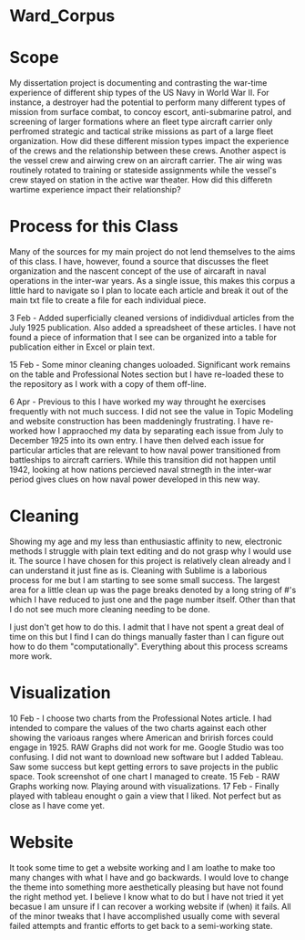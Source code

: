 # Ward_Corpus

# Scope

My dissertation project is documenting and contrasting the war-time experience of different ship types of the US Navy in World War II.  For instance, a destroyer had the potential to perform many different types of mission from surface combat, to concoy escort, anti-submarine patrol, and screening of larger formations where an fleet type aircraft carrier only perfromed strategic and tactical strike missions as part of a large fleet organization.  How did these different mission types impact the experience of the crews and the relationship between these crews.  Another aspect is the vessel crew and airwing crew on an aircraft carrier.  The air wing was routinely rotated to training or stateside assignments while the vessel's crew stayed on station in the active war theater.  How did this differetn wartime experience impact their relationship?

# Process for this Class

Many of the sources for my main project do not lend themselves to the aims of this class.  I have, however, found a source that discusses the fleet organization and the nascent concept of the use of aircaraft in naval operations in the inter-war years.  As a single issue, this makes this corpus a little hard to navigate so I plan to locate each article and break it out of the main txt file to create a file for each individual piece.

3 Feb - Added superficially cleaned versions of indidivdual articles from the July 1925 publication.  Also added a spreadsheet of these articles.  I have not found a piece of information that I see can be organized into a table for publication either in Excel or plain text.

15 Feb - Some minor cleaning changes uoloaded.  Significant work remains on the table and Professional Notes section but I have re-loaded these to the repository as I work with a copy of them off-line.

6 Apr - Previous to this I have worked my way throught he exercises frequently with not much success.  I did not see the value in Topic Modeling and website construction has been maddeningly frustrating.  I have re-worked how I appraoched my data by separating each issue from July to December 1925 into its own entry.  I have then delved each issue for particular articles that are relevant to how naval power transitioned from battleships to aircraft carriers.  While this transition did not happen until 1942, looking at how nations percieved naval strnegth in the inter-war period gives clues on how naval power developed in this new way.

# Cleaning

Showing my age and my less than enthusiastic affinity to new, electronic methods I struggle with plain text editing and do not grasp why I would use it. The source I have chosen for this project is relatively clean already and I can understand it just fine as is. Cleaning with Sublime is a laborious process for me but I am starting to see some small success. The largest area for a little clean up was the page breaks denoted by a long string of #'s which I have reduced to just one and the page number itself. Other than that I do not see much more cleaning needing to be done.

I just don't get how to do this.  I admit that I have not spent a great deal of time on this but I find I can do things manually faster than I can figure out how to do them "computationally".  Everything about this process screams more work.

# Visualization

10 Feb - I choose two charts from the Professional Notes article.  I had intended to compare the values of the two charts against each other showing the varioaus ranges where American and 
brirish forces could engage in 1925.  RAW Graphs did not work for me.  Google Studio was too confusing.  I did not want to download new software but I added Tableau.  Saw some success but kept getting errors to save projects in the public space.  Took screenshot of one chart I managed to create.
15 Feb - RAW Graphs working now.  Playing around with visualizations.
17 Feb - Finally played with tableau enought o gain a view that I liked.  Not perfect but as close as I have come yet.

# Website

It took some time to get a website working and I am loathe to make too many changes with what I have and go backwards.  I would love to change the theme into something more aesthetically pleasing but have not found the right method yet.  I believe I know what to do but I have not tried it yet becasue I am unsure if I can recover a working website if (when) it fails.  All of the minor tweaks that I have accomplished usually come with several failed attempts and frantic efforts to get back to a semi-working state.
